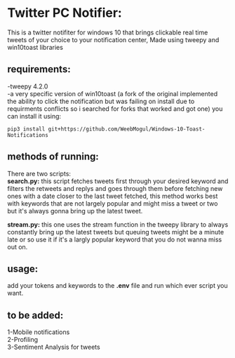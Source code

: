# Twitter PC Notifier:
This is a twitter notifiter for windows 10 that brings clickable real time tweets of your choice to your notification center, Made using tweepy and win10toast libraries   

## requirements:
-tweepy 4.2.0  
-a very specific version of win10toast (a fork of the original implemented the ability to click the notification but was failing on install due to requirments conflicts so i searched for forks that worked and got one)
you can install it using:
```
pip3 install git+https://github.com/WeebMogul/Windows-10-Toast-Notifications
```

## methods of running:
There are two scripts:  
**search.py:** this script fetches tweets first through your desired keyword and filters the retweets and replys and goes through them before fetching new ones with a date closer to the last tweet fetched, this method works best with keywords that are not largely popular and might miss a tweet or two but it's always gonna bring up the latest tweet. 

**stream.py:** this one uses the stream function in the tweepy library to always constantly bring up the latest tweets but queuing tweets might be a minute late or so use it if it's a largly popular keyword that you do not wanna miss out on.


## usage:
add your tokens and keywords to the **.env** file and run which ever script you want.  

## to be added:
1-Mobile notifications  
2-Profiling    
3-Sentiment Analysis for tweets    
